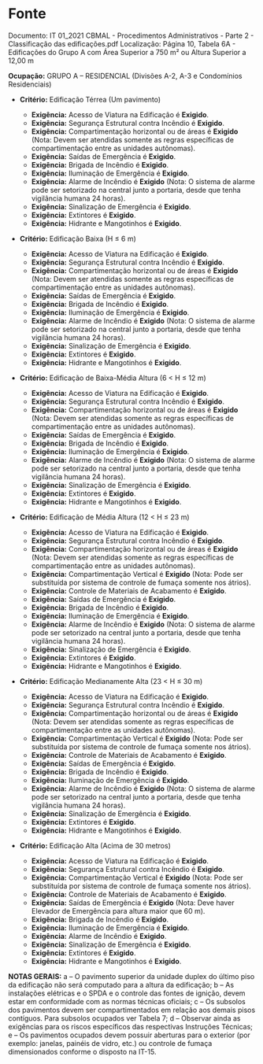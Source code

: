 # Fonte
Documento: IT 01_2021 CBMAL - Procedimentos Administrativos - Parte 2 - Classificação das edificações.pdf
Localização: Página 10, Tabela 6A - Edificações do Grupo A com Área Superior a 750 m² ou Altura Superior a 12,00 m

**Ocupação:** GRUPO A – RESIDENCIAL (Divisões A-2, A-3 e Condomínios Residenciais)

- **Critério:** Edificação Térrea (Um pavimento)
  - **Exigência:** Acesso de Viatura na Edificação é **Exigido**.
  - **Exigência:** Segurança Estrutural contra Incêndio é **Exigido**.
  - **Exigência:** Compartimentação horizontal ou de áreas é **Exigido** (Nota: Devem ser atendidas somente as regras específicas de compartimentação entre as unidades autônomas).
  - **Exigência:** Saídas de Emergência é **Exigido**.
  - **Exigência:** Brigada de Incêndio é **Exigido**.
  - **Exigência:** Iluminação de Emergência é **Exigido**.
  - **Exigência:** Alarme de Incêndio é **Exigido** (Nota: O sistema de alarme pode ser setorizado na central junto a portaria, desde que tenha vigilância humana 24 horas).
  - **Exigência:** Sinalização de Emergência é **Exigido**.
  - **Exigência:** Extintores é **Exigido**.
  - **Exigência:** Hidrante e Mangotinhos é **Exigido**.

- **Critério:** Edificação Baixa (H ≤ 6 m)
  - **Exigência:** Acesso de Viatura na Edificação é **Exigido**.
  - **Exigência:** Segurança Estrutural contra Incêndio é **Exigido**.
  - **Exigência:** Compartimentação horizontal ou de áreas é **Exigido** (Nota: Devem ser atendidas somente as regras específicas de compartimentação entre as unidades autônomas).
  - **Exigência:** Saídas de Emergência é **Exigido**.
  - **Exigência:** Brigada de Incêndio é **Exigido**.
  - **Exigência:** Iluminação de Emergência é **Exigido**.
  - **Exigência:** Alarme de Incêndio é **Exigido** (Nota: O sistema de alarme pode ser setorizado na central junto a portaria, desde que tenha vigilância humana 24 horas).
  - **Exigência:** Sinalização de Emergência é **Exigido**.
  - **Exigência:** Extintores é **Exigido**.
  - **Exigência:** Hidrante e Mangotinhos é **Exigido**.

- **Critério:** Edificação de Baixa-Média Altura (6 < H ≤ 12 m)
  - **Exigência:** Acesso de Viatura na Edificação é **Exigido**.
  - **Exigência:** Segurança Estrutural contra Incêndio é **Exigido**.
  - **Exigência:** Compartimentação horizontal ou de áreas é **Exigido** (Nota: Devem ser atendidas somente as regras específicas de compartimentação entre as unidades autônomas).
  - **Exigência:** Saídas de Emergência é **Exigido**.
  - **Exigência:** Brigada de Incêndio é **Exigido**.
  - **Exigência:** Iluminação de Emergência é **Exigido**.
  - **Exigência:** Alarme de Incêndio é **Exigido** (Nota: O sistema de alarme pode ser setorizado na central junto a portaria, desde que tenha vigilância humana 24 horas).
  - **Exigência:** Sinalização de Emergência é **Exigido**.
  - **Exigência:** Extintores é **Exigido**.
  - **Exigência:** Hidrante e Mangotinhos é **Exigido**.

- **Critério:** Edificação de Média Altura (12 < H ≤ 23 m)
  - **Exigência:** Acesso de Viatura na Edificação é **Exigido**.
  - **Exigência:** Segurança Estrutural contra Incêndio é **Exigido**.
  - **Exigência:** Compartimentação horizontal ou de áreas é **Exigido** (Nota: Devem ser atendidas somente as regras específicas de compartimentação entre as unidades autônomas).
  - **Exigência:** Compartimentação Vertical é **Exigido** (Nota: Pode ser substituída por sistema de controle de fumaça somente nos átrios).
  - **Exigência:** Controle de Materiais de Acabamento é **Exigido**.
  - **Exigência:** Saídas de Emergência é **Exigido**.
  - **Exigência:** Brigada de Incêndio é **Exigido**.
  - **Exigência:** Iluminação de Emergência é **Exigido**.
  - **Exigência:** Alarme de Incêndio é **Exigido** (Nota: O sistema de alarme pode ser setorizado na central junto a portaria, desde que tenha vigilância humana 24 horas).
  - **Exigência:** Sinalização de Emergência é **Exigido**.
  - **Exigência:** Extintores é **Exigido**.
  - **Exigência:** Hidrante e Mangotinhos é **Exigido**.

- **Critério:** Edificação Medianamente Alta (23 < H ≤ 30 m)
  - **Exigência:** Acesso de Viatura na Edificação é **Exigido**.
  - **Exigência:** Segurança Estrutural contra Incêndio é **Exigido**.
  - **Exigência:** Compartimentação horizontal ou de áreas é **Exigido** (Nota: Devem ser atendidas somente as regras específicas de compartimentação entre as unidades autônomas).
  - **Exigência:** Compartimentação Vertical é **Exigido** (Nota: Pode ser substituída por sistema de controle de fumaça somente nos átrios).
  - **Exigência:** Controle de Materiais de Acabamento é **Exigido**.
  - **Exigência:** Saídas de Emergência é **Exigido**.
  - **Exigência:** Brigada de Incêndio é **Exigido**.
  - **Exigência:** Iluminação de Emergência é **Exigido**.
  - **Exigência:** Alarme de Incêndio é **Exigido** (Nota: O sistema de alarme pode ser setorizado na central junto a portaria, desde que tenha vigilância humana 24 horas).
  - **Exigência:** Sinalização de Emergência é **Exigido**.
  - **Exigência:** Extintores é **Exigido**.
  - **Exigência:** Hidrante e Mangotinhos é **Exigido**.

- **Critério:** Edificação Alta (Acima de 30 metros)
  - **Exigência:** Acesso de Viatura na Edificação é **Exigido**.
  - **Exigência:** Segurança Estrutural contra Incêndio é **Exigido**.
  - **Exigência:** Compartimentação Vertical é **Exigido** (Nota: Pode ser substituída por sistema de controle de fumaça somente nos átrios).
  - **Exigência:** Controle de Materiais de Acabamento é **Exigido**.
  - **Exigência:** Saídas de Emergência é **Exigido** (Nota: Deve haver Elevador de Emergência para altura maior que 60 m).
  - **Exigência:** Brigada de Incêndio é **Exigido**.
  - **Exigência:** Iluminação de Emergência é **Exigido**.
  - **Exigência:** Alarme de Incêndio é **Exigido**.
  - **Exigência:** Sinalização de Emergência é **Exigido**.
  - **Exigência:** Extintores é **Exigido**.
  - **Exigência:** Hidrante e Mangotinhos é **Exigido**.

**NOTAS GERAIS:**
a – O pavimento superior da unidade duplex do último piso da edificação não será computado para a altura da edificação;
b – As instalações elétricas e o SPDA e o controle das fontes de ignição, devem estar em conformidade com as normas técnicas oficiais;
c – Os subsolos dos pavimentos devem ser compartimentados em relação aos demais pisos contíguos. Para subsolos ocupados ver Tabela 7;
d – Observar ainda as exigências para os riscos específicos das respectivas Instruções Técnicas;
e – Os pavimentos ocupados devem possuir aberturas para o exterior (por exemplo: janelas, painéis de vidro, etc.) ou controle de fumaça dimensionados conforme o disposto na IT-15.